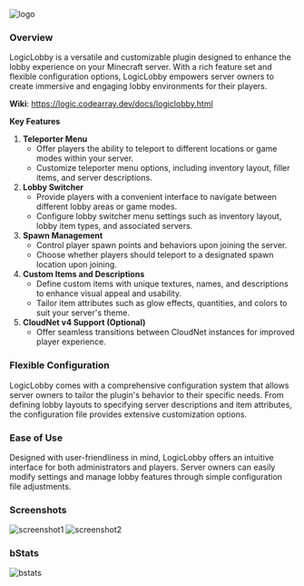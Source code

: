 ![logo](https://i.imgur.com/CCnlD4N.png)

### Overview

LogicLobby is a versatile and customizable plugin designed to enhance the lobby experience on your Minecraft server.
With a rich feature set and flexible configuration options, LogicLobby empowers server owners to create immersive and
engaging lobby environments for their players.

**Wiki**: https://logic.codearray.dev/docs/logiclobby.html

**Key Features**

1. **Teleporter Menu**
    - Offer players the ability to teleport to different locations or game modes within your server.
    - Customize teleporter menu options, including inventory layout, filler items, and server descriptions.
2. **Lobby Switcher**
    - Provide players with a convenient interface to navigate between different lobby areas or game modes.
    - Configure lobby switcher menu settings such as inventory layout, lobby item types, and associated servers.
3. **Spawn Management**
    - Control player spawn points and behaviors upon joining the server.
    - Choose whether players should teleport to a designated spawn location upon joining.
4. **Custom Items and Descriptions**
    - Define custom items with unique textures, names, and descriptions to enhance visual appeal and usability.
    - Tailor item attributes such as glow effects, quantities, and colors to suit your server's theme.
5. **CloudNet v4 Support (Optional)**
    - Offer seamless transitions between CloudNet instances for improved player experience.

### Flexible Configuration

LogicLobby comes with a comprehensive configuration system that allows server owners to tailor the plugin's behavior to
their specific needs. From defining lobby layouts to specifying server descriptions and item attributes, the
configuration file provides extensive customization options.

### Ease of Use

Designed with user-friendliness in mind, LogicLobby offers an intuitive interface for both administrators and players.
Server owners can easily modify settings and manage lobby features through simple configuration file adjustments.

### Screenshots

![screenshot1](https://i.imgur.com/3EmtMc2.png)
![screenshot2](https://i.imgur.com/8ML0hix.png)

### bStats

![bstats](https://bstats.org/signatures/bukkit/LogicLobby.svg)
